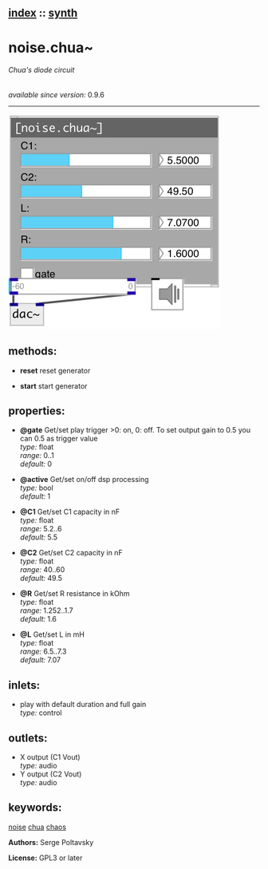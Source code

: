 [index](index.html) :: [synth](category_synth.html)
---

# noise.chua~

###### Chua&#39;s diode circuit

*available since version:* 0.9.6

---




[![example](../examples/img/noise.chua~.jpg)](../examples/pd/noise.chua~.pd)





## methods:

* **reset**
reset generator<br>

* **start**
start generator<br>




## properties:

* **@gate** 
Get/set play trigger &gt;0: on, 0: off. To set output gain to 0.5 you can 0.5 as trigger
value<br>
_type:_ float<br>
_range:_ 0..1<br>
_default:_ 0<br>

* **@active** 
Get/set on/off dsp processing<br>
_type:_ bool<br>
_default:_ 1<br>

* **@C1** 
Get/set C1 capacity in nF<br>
_type:_ float<br>
_range:_ 5.2..6<br>
_default:_ 5.5<br>

* **@C2** 
Get/set C2 capacity in nF<br>
_type:_ float<br>
_range:_ 40..60<br>
_default:_ 49.5<br>

* **@R** 
Get/set R resistance in kOhm<br>
_type:_ float<br>
_range:_ 1.252..1.7<br>
_default:_ 1.6<br>

* **@L** 
Get/set L in mH<br>
_type:_ float<br>
_range:_ 6.5..7.3<br>
_default:_ 7.07<br>



## inlets:

* play with default duration and full gain<br>
_type:_ control



## outlets:

* X output (C1 Vout)<br>
_type:_ audio
* Y output (C2 Vout)<br>
_type:_ audio



## keywords:

[noise](keywords/noise.html)
[chua](keywords/chua.html)
[chaos](keywords/chaos.html)






**Authors:** Serge Poltavsky




**License:** GPL3 or later





